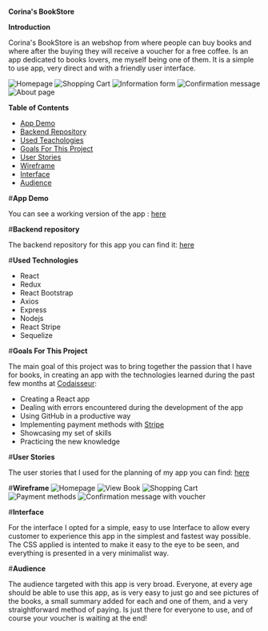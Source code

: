 **Corina's BookStore**

**Introduction**

Corina's BookStore is an webshop from where people can buy books and where after the buying they will receive a voucher for a free coffee. Is an app dedicated to books lovers, me myself being one of them. It is a simple to use app, very direct and with a friendly user interface. 

![Homepage](https://github.com/corinabejan/bookstore-client/blob/master/images/homepage.jpg)
![Shopping Cart](https://github.com/corinabejan/bookstore-client/blob/master/images/shoppingcart.jpg)
![Information form](https://github.com/corinabejan/bookstore-client/blob/master/images/informationform.jpg)
![Confirmation message](https://github.com/corinabejan/bookstore-client/blob/master/images/confirmationmessage.jpg)
![About page](https://github.com/corinabejan/bookstore-client/blob/master/images/aboutpage.jpg)


**Table of Contents**

- [App Demo](https://github.com/corinabejan/bookstore-client/../../../../README.md#app-demo)
- [Backend Repository](https://github.com/corinabejan/bookstore-client/../../../../README.md#backend-repository)
- [Used Teachologies](https://github.com/corinabejan/bookstore-client/../../../../README.md#used-technologies)
- [Goals For This Project](https://github.com/corinabejan/bookstore-client/../../../../README.md#goals-for-this-project)
- [User Stories](https://github.com/corinabejan/bookstore-client/../../../../README.md#user-stories)
- [Wireframe](https://github.com/corinabejan/bookstore-client/../../../../README.md#wireframe)
- [Interface](https://github.com/corinabejan/bookstore-client/../../../../README.md#interface)
- [Audience](https://github.com/corinabejan/bookstore-client/../../../../README.md#audience)


#**App Demo**

You can see a working version of the app : [here](https://corina-bookstore.netlify.app/)


#**Backend repository**

The backend repository for this app you can find it: [here](https://github.com/corinabejan/bookstore-server)



#**Used Technologies**

- React
- Redux
- React Bootstrap
- Axios
- Express
- Nodejs
- React Stripe
- Sequelize
  

#**Goals For This Project**

The main goal of this project was to bring together the passion that I have for books, in creating an app with the technologies learned during the past few months at [Codaisseur](https://codaisseur.com/):
 - Creating a React app
 - Dealing with errors encountered during the development of the app
 - Using GitHub in a productive way
 - Implementing payment methods with [Stripe](https://stripe.com/docs)
 - Showcasing my set of skills
 - Practicing the new knowledge


#**User Stories**

The user stories that I used for the planning of my app you can find: [here](https://github.com/users/corinabejan/projects/1)


#**Wireframe**
![Homepage](https://github.com/corinabejan/bookstore-client/blob/master/images/wireframe1.jpg)
![View Book](https://github.com/corinabejan/bookstore-client/blob/master/images/wireframe2.jpg)
![Shopping Cart](https://github.com/corinabejan/bookstore-client/blob/master/images/wireframe3.jpg)
![Payment methods](https://github.com/corinabejan/bookstore-client/blob/master/images/wireframe4.jpg)
![Confirmation message with voucher](https://github.com/corinabejan/bookstore-client/blob/master/images/wireframe5.jpg)


#**Interface**

For the interface I opted for a simple, easy to use Interface to allow every customer to experience this app in the simplest and fastest way possible. The CSS applied is intented to make it easy to the eye to be seen, and everything is presented in a very minimalist way.


#**Audience**

The audience targeted with this app is very broad. Everyone, at every age should be able to use this app, as is very easy to just go and see pictures of the books, a small summary added for each and one of them, and a very straightforward method of paying. 
Is just there for everyone to use, and of course your voucher is waiting at the end!

